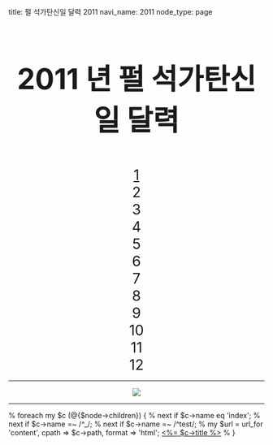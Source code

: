 title: 펄 석가탄신일 달력 2011
navi_name: 2011
node_type: page


<style type="text/css">
.lotusbox {
  text-align:center;
  font-size:2em;
}

</style>
<div class="row">
<div class="span8  lotusbox">
<h1>2011 년 펄 석가탄신일 달력</h1>
</div>
</div>
</br>
<div class="row">
<div class="span2 well lotusbox"><a rel="첫째날 : 펄을 이용한 그림 파일 긁어오기" href="2011/1.html">1</a></div>
<div class="span2 well lotusbox">2</div>
<div class="span2 well lotusbox">3</div>
<div class="span2 well lotusbox">4</div>
</div>
<div class="row">
<div class="span2 well lotusbox">5</div>
<div class="span2 well lotusbox">6</div>
<div class="span2 well lotusbox">7</div>
<div class="span2 well lotusbox">8</div>
</div>
<div class="row">
<div class="span2 well lotusbox">9</div>
<div class="span2 well lotusbox">10</div>
<div class="span2 well lotusbox">11</div>
<div class="span2 well lotusbox">12</div>
</div>

---
<div class="row">
<div class="span8 lotusbox">
<img src="https://lh3.googleusercontent.com/-hp37zclSBzA/T7NTSgfV5xI/AAAAAAAAAUY/EA_qE5NHZww/s600/lotus1.jpg"/>
</div>
</div>

---
<div class="row">
<div class="span8 well">
% foreach my $c (@{$node->children}) {
  % next if $c->name eq 'index';
  % next if $c->name =~ /^_/;
  % next if $c->name =~ /^test/;
  % my $url = url_for 'content', cpath => $c->path, format => 'html';
  <a href="<%= $url %>"><%= $c->title %></a>
% }

</div>
